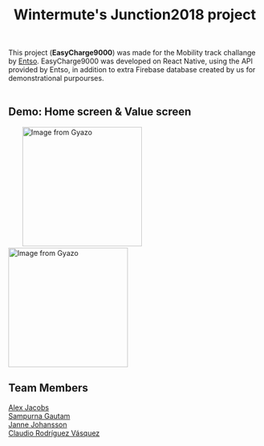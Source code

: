 # 
<h1 align='center'> Wintermute's Junction2018 project </h1> <br />

This project (**EasyCharge9000**) was made for the Mobility track challange by [Entso](https://2018.hackjunction.com/challenges/teach-ev-chargers-new-tricks).
EasyCharge9000 was developed on React Native, using the API provided by Entso, in addition to extra Firebase database created by us for demonstrational purpourses.<br /><br />

## Demo: Home screen & Value screen
&nbsp;&nbsp;&nbsp;&nbsp;&nbsp;&nbsp; <a href="https://gyazo.com/636ffbd5ef157774ca40bfad76a5b8ce"><img src="https://i.gyazo.com/636ffbd5ef157774ca40bfad76a5b8ce.png" alt="Image from Gyazo" width="238"/></a> &nbsp;&nbsp;&nbsp;&nbsp;&nbsp;&nbsp;&nbsp;&nbsp;&nbsp;
<a href="https://gyazo.com/76dcd7e06d72c26bc1d790854ecc0407"><img src="https://i.gyazo.com/76dcd7e06d72c26bc1d790854ecc0407.png" alt="Image from Gyazo" width="238"/></a>

## Team Members
[Alex Jacobs](https://github.com/MaximumFluff)<br />
[Sampurna Gautam](https://github.com/sampad789)<br />
[Janne Johansson](https://github.com/heikunKeikun)<br />
[Claudio Rodríguez Vásquez](https://github.com/Claudiferock)<br />
